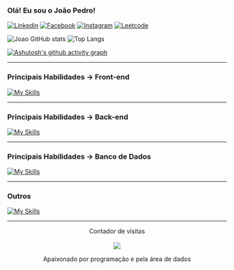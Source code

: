 ### Olá! Eu sou o João Pedro!

[![Linkedin](https://img.shields.io/badge/LinkedIn-0077B5?style=for-the-badge&logo=linkedin&logoColor=white)](https://www.linkedin.com/in/joao-pedro-veras/)
[![Facebook](https://img.shields.io/badge/Facebook-1877F2?style=for-the-badge&logo=facebook&logoColor=white)](https://www.facebook.com/profile.php?id=61561635883875)
[![Instagram](https://img.shields.io/badge/Instagram-E4405F?style=for-the-badge&logo=instagram&logoColor=white)](https://www.instagram.com/jp_avr/)
[![Leetcode](https://img.shields.io/badge/-LeetCode-FFA116?style=for-the-badge&logo=LeetCode&logoColor=black)](https://leetcode.com/u/jp-avr/)

![Joao GitHub stats](https://github-readme-stats.vercel.app/api?username=jp-avr&show_icons=true&theme=dracula)
![Top Langs](https://github-readme-stats.vercel.app/api/top-langs/?username=jp-avr&hide_progress=false&layout=compact&theme=dracula)


[![Ashutosh's github activity graph](https://github-readme-activity-graph.vercel.app/graph?username=jp-avr&theme=dracula)](https://github.com/ashutosh00710/github-readme-activity-graph)

-------

### Principais Habilidades &rarr; Front-end
[![My Skills](https://skillicons.dev/icons?i=html,css,sass,js,bootstrap,react&theme=light)](https://skillicons.dev)

-----

### Principais Habilidades &rarr; Back-end
[![My Skills](https://skillicons.dev/icons?i=python,php,nodejs,laravel&theme=dark)](https://skillicons.dev)

-----

### Principais Habilidades &rarr; Banco de Dados
[![My Skills](https://skillicons.dev/icons?i=postgres,mysql,&theme=dark)](https://skillicons.dev)

-----

### Outros
[![My Skills](https://skillicons.dev/icons?i=windows,git,github,vscode,linux,trelo&theme=dark)](https://skillicons.dev)

-----

<p align="center">Contador de visitas <br><br><img align="center" src="https://profile-counter.glitch.me/jp-avr/count.svg"/> </p>

<p align="center">Apaixonado por programação e pela área de dados</p
